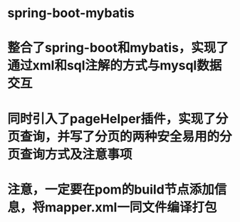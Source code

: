 # spring-boot-mybatis

# 整合了spring-boot和mybatis，实现了通过xml和sql注解的方式与mysql数据交互
# 同时引入了pageHelper插件，实现了分页查询，并写了分页的两种安全易用的分页查询方式及注意事项
# 注意，一定要在pom的build节点添加信息，将mapper.xml一同文件编译打包
